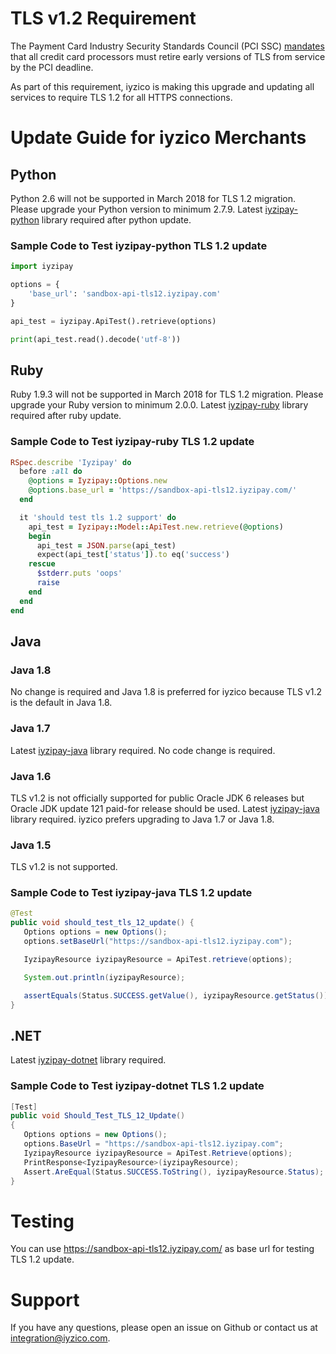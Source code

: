 # TLS  v1.2 Requirement

The Payment Card Industry Security Standards Council (PCI SSC) [mandates](https://blog.pcisecuritystandards.org/migrating-from-ssl-and-early-tls) that all credit card processors must retire early versions of TLS from service by the PCI deadline.

As part of this requirement, iyzico is making this upgrade and updating all services to require TLS 1.2 for all HTTPS connections.


# Update Guide for iyzico Merchants

## Python

Python 2.6 will not be supported in March 2018 for TLS 1.2 migration. Please upgrade your Python version to minimum 2.7.9. Latest [iyzipay-python](https://github.com/iyzico/iyzipay-python)  library required after python update.

### Sample Code to Test iyzipay-python TLS 1.2 update

```python
import iyzipay

options = {
    'base_url': 'sandbox-api-tls12.iyzipay.com'
}

api_test = iyzipay.ApiTest().retrieve(options)

print(api_test.read().decode('utf-8'))
```

## Ruby

Ruby 1.9.3 will not be supported in March 2018 for TLS 1.2 migration. Please upgrade your Ruby version to minimum 2.0.0. Latest [iyzipay-ruby](https://github.com/iyzico/iyzipay-ruby)  library required after ruby update.

### Sample Code to Test iyzipay-ruby TLS 1.2 update

```ruby
RSpec.describe 'Iyzipay' do
  before :all do
    @options = Iyzipay::Options.new
    @options.base_url = 'https://sandbox-api-tls12.iyzipay.com/'
  end

  it 'should test tls 1.2 support' do
    api_test = Iyzipay::Model::ApiTest.new.retrieve(@options)
    begin
      api_test = JSON.parse(api_test)
      expect(api_test['status']).to eq('success')
    rescue
      $stderr.puts 'oops'
      raise
    end
  end
end
```

## Java

### Java 1.8

No change is required and Java 1.8 is preferred for iyzico because TLS v1.2 is the default in Java 1.8.

### Java 1.7

Latest [iyzipay-java](https://github.com/iyzico/iyzipay-java) library required. No code change is required.

### Java 1.6

TLS v1.2 is not officially supported for public Oracle JDK 6 releases but Oracle JDK update 121 paid-for release should be used. Latest [iyzipay-java](https://github.com/iyzico/iyzipay-java) library required. iyzico prefers upgrading to Java 1.7 or Java 1.8.

### Java 1.5

TLS v1.2 is not supported.

### Sample Code to Test iyzipay-java TLS 1.2 update

```java
@Test
public void should_test_tls_12_update() {
   Options options = new Options();
   options.setBaseUrl("https://sandbox-api-tls12.iyzipay.com");

   IyzipayResource iyzipayResource = ApiTest.retrieve(options);

   System.out.println(iyzipayResource);

   assertEquals(Status.SUCCESS.getValue(), iyzipayResource.getStatus());
}
```

## .NET

Latest [iyzipay-dotnet](https://github.com/iyzico/iyzipay-dotnet) library required.
 
### Sample Code to Test iyzipay-dotnet TLS 1.2 update

```csharp
[Test]
public void Should_Test_TLS_12_Update()
{
   Options options = new Options();
   options.BaseUrl = "https://sandbox-api-tls12.iyzipay.com";
   IyzipayResource iyzipayResource = ApiTest.Retrieve(options);
   PrintResponse<IyzipayResource>(iyzipayResource);
   Assert.AreEqual(Status.SUCCESS.ToString(), iyzipayResource.Status);
}
```

# Testing

You can use https://sandbox-api-tls12.iyzipay.com/ as base url for testing TLS 1.2 update.

# Support

If you have any questions, please open an issue on Github or contact us at integration@iyzico.com.



